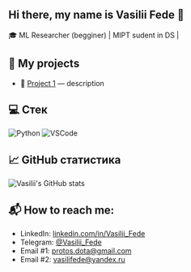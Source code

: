 ## Hi there, my name is Vasilii Fede 👋

🎓 ML Researcher (begginer) |  MIPT sudent in DS | 

## 🚀 My projects
- 🔭 [Project 1](https://github.com/) — description

## 💻 Стек
![Python](https://img.shields.io/badge/-Python-3776AB?style=flat-square&logo=python&logoColor=white)
![VSCode](https://img.shields.io/badge/-VS%20Code-007ACC?style=flat-square&logo=visual-studio-code)

## 📈 GitHub статистика
![Vasilii's GitHub stats](https://github-readme-stats.vercel.app/api?username=fedevas&show_icons=true&theme=radical)

## 📬 How to reach me:
- LinkedIn: [linkedin.com/in/Vasilii_Fede](https://www.linkedin.com/in/vasilii-fede-5ab42318a/)
- Telegram: [@Vasilii_Fede](https://t.me/Vasilii_Fede)
- Email #1: protos.dota@gmail.com
- Email #2: vasilifede@yandex.ru

<!--
**FedeVas/FedeVas** is a ✨ _special_ ✨ repository because its `README.md` (this file) appears on your GitHub profile.

Here are some ideas to get you started:

- 🔭 I’m currently working on ...
- 🌱 I’m currently learning ...
- 👯 I’m looking to collaborate on ...
- 🤔 I’m looking for help with ...
- 💬 Ask me about ...
- 📫 How to reach me: ...
- 😄 Pronouns: ...
- ⚡ Fun fact: ...
-->
